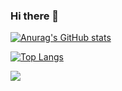 ### Hi there 👋

[![Anurag's GitHub stats](https://github-readme-stats.vercel.app/api?username=honyhaha&theme=synthwave&show_icons=true&hide_border=true)](https://github.com/honyhaha/honyhaha)

[![Top Langs](https://github-readme-stats.vercel.app/api/top-langs/?username=honyhaha&layout=default&theme=synthwave&hide_border=true&hide=javascript,html)](https://github.com/honyhaha/honyhaha)

[![](https://count.getloli.com/get/@h0ny?theme=gelbooru)](https://github.com/honyhaha/honyhaha)

<!-- 

---

[![Readme Card](https://github-readme-stats.vercel.app/api/pin/?username=honyhaha&repo=echow&show_owner=true&theme=synthwave&hide_border=true)](https://github.com/anuraghazra/github-readme-stats)

<p align="center">
</p> -->

<!--
**honyhaha/honyhaha** is a ✨ _special_ ✨ repository because its `README.md` (this file) appears on your GitHub profile.

Here are some ideas to get you started:

- 🔭 I’m currently working on ...
- 🌱 I’m currently learning ...
- 👯 I’m looking to collaborate on ...
- 🤔 I’m looking for help with ...
- 💬 Ask me about ...
- 📫 How to reach me: ...
- 😄 Pronouns: ...
- ⚡ Fun fact: ...
-->
